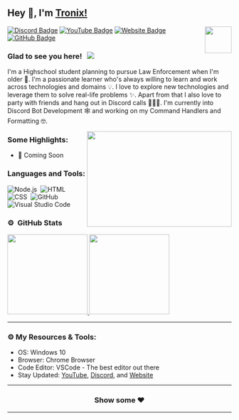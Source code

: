 ## Hey 👋, I'm [Tronix!](https://tronix.website/)

<img align="right" height="60" width="60" alt="" src="https://cdn.discordapp.com/attachments/790995504183640164/847520383519293470/MainTrap.gif" />

[![Discord Badge](https://img.shields.io/badge/-Discord-0e76a8?style=flat-square&logo=Discord&logoColor=white)](discord.gg/4PDpp5WPkA)
[![YouTube Badge](https://img.shields.io/badge/-YouTube-e02828?style=flat-square&logo=YouTube&logoColor=white)](https://www.youtube.com/channel/UCWnpoFXHqyb3IsXwGfb7Tiw)
[![Website Badge](https://img.shields.io/badge/Website-3b5998?style=flat-square&logo=google-chrome&logoColor=white)](https://tronix.website/)
[![GitHub Badge](https://img.shields.io/badge/-GitHub-ffffff?style=flat-square&logo=Github&logoColor=black)](https://github.com/AxelTronix)

### Glad to see you here! &nbsp; ![](https://komarev.com/ghpvc/?username=AxelTronix&label=Views&color=blue&style=plastic)

I'm a Highschool student planning to pursue Law Enforcement when I'm older 👮. I'm a passionate learner who's always willing to learn and work across technologies and domains 💡. I love to explore new technologies and leverage them to solve real-life problems ✨. Apart from that I also love to party with friends and hang out in Discord calls 👨🏻‍💻. I'm currently into Discord Bot Development 🕸️ and working on my Command Handlers and Formatting 🤓.



<img align="right" height="215" width="325" alt="" src="https://cdn.dribbble.com/users/416610/screenshots/4801105/coding_desk_flat_vector_ui_ux_design_illustration_motion_animation_gif2.gif" />


### Some Highlights:

- 📌 Coming Soon

### Languages and Tools:

![Node.js](https://img.shields.io/badge/-Node.js-333333?style=flat&logo=node.js)&nbsp;
![HTML](https://img.shields.io/badge/-HTML-333333?style=flat&logo=HTML5)&nbsp;
![CSS](https://img.shields.io/badge/-CSS-333333?style=flat&logo=CSS3&logoColor=1572B6)&nbsp;
![GitHub](https://img.shields.io/badge/-GitHub-333333?style=flat&logo=github)&nbsp;
![Visual Studio Code](https://img.shields.io/badge/-Visual%20Studio%20Code-333333?style=flat&logo=visual-studio-code&logoColor=007ACC)&nbsp;

### ⚙️ &nbsp;GitHub Stats

<p align="left">
<a href="https://github.com/AxelTronix">
  <img height="180em" src="https://github-readme-stats-eight-theta.vercel.app/api?username=AxelTronix&show_icons=true&theme=react&include_all_commits=true&count_private=true"/>
  <img height="180em" src="https://github-readme-stats-eight-theta.vercel.app/api/top-langs/?username=AxelTronix&layout=compact&langs_count=8&theme=react"/>
</a>
</p>

---

### ⚙️ My Resources & Tools:

- OS: Windows 10
- Browser: Chrome Browser
- Code Editor: VSCode - The best editor out there
- Stay Updated: [YouTube](https://www.youtube.com/channel/UCWnpoFXHqyb3IsXwGfb7Tiw), [Discord]( discord.gg/4PDpp5WPkA), and [Website](https://tronix.website/)

---

<h3 align=center>Show some ❤️ </h3>

---
